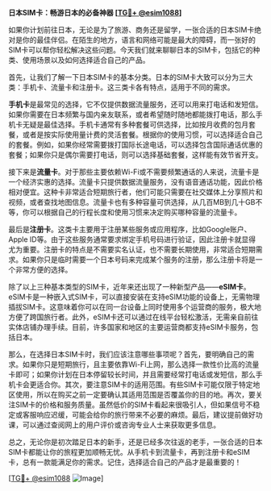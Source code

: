 **日本SIM卡：畅游日本的必备神器 [[TG💪+ @esim1088](https://t.me/s/esim1088)]**

如果你计划前往日本，无论是为了旅游、商务还是留学，一张合适的日本SIM卡绝对是你的最佳伴侣。在陌生的地方，语言和网络可能是最大的障碍，而一张好的SIM卡可以帮你轻松解决这些问题。今天我们就来聊聊日本的SIM卡，包括它的种类、使用场景以及如何选择适合自己的产品。

首先，让我们了解一下日本SIM卡的基本分类。日本的SIM卡大致可以分为三大类：手机卡、流量卡和注册卡。这三类卡各有特点，适用于不同的需求。

**手机卡**是最常见的选择，它不仅提供数据流量服务，还可以用来打电话和发短信。如果你需要在日本频繁与国内亲友联系，或者希望随时随地都能拨打电话，那么手机卡无疑是最佳选择。手机卡通常有多种套餐可供选择，比如按月收费的包月套餐，或者是按实际使用量计费的灵活套餐。根据你的使用习惯，可以选择适合自己的套餐。例如，如果你经常需要拨打国际长途电话，可以选择包含国际通话优惠的套餐；如果你只是偶尔需要打电话，则可以选择基础套餐，这样能有效节省开支。

接下来是**流量卡**。对于那些主要依赖Wi-Fi或不需要频繁通话的人来说，流量卡是一个经济实惠的选择。流量卡只提供数据流量服务，没有语音通话功能，因此价格相对便宜。这种卡非常适合短期旅行者，他们可能只需要在社交媒体上分享照片和视频，或者查找地图信息。流量卡也有多种容量可供选择，从几百MB到几十GB不等，你可以根据自己的行程长度和使用习惯来决定购买哪种容量的流量卡。

最后是**注册卡**。这类卡主要用于注册某些服务或应用程序，比如Google账户、Apple ID等。由于这些服务通常要求绑定手机号码进行验证，因此注册卡就显得尤为重要。注册卡的特点是不需要实名认证，也不需要长期使用，非常适合短期需求。如果你只是临时需要一个日本号码来完成某个服务的注册，那么注册卡将是一个非常方便的选择。

除了以上三种基本类型的SIM卡，近年来还出现了一种新型产品——**eSIM卡**。eSIM卡是一种嵌入式SIM卡，可以直接安装在支持eSIM功能的设备上，无需物理插拔SIM卡。这意味着你可以在同一台设备上同时使用多个运营商的服务，极大地方便了跨国旅行者。此外，eSIM卡还可以通过在线平台轻松激活，无需亲自前往实体店铺办理手续。目前，许多国家和地区的主要运营商都支持eSIM卡服务，包括日本。

那么，在选择日本SIM卡时，我们应该注意哪些事项呢？首先，要明确自己的需求。如果你只是短期旅行，且主要依靠Wi-Fi上网，那么选择一款性价比高的流量卡即可；如果你计划在日本停留较长时间，并且需要经常打电话或发短信，那么手机卡会更适合你。其次，要注意SIM卡的适用范围。有些SIM卡可能仅限于特定地区使用，所以在购买之前一定要确认其适用范围是否覆盖你的目的地。再次，要关注SIM卡的价格和服务质量。虽然低价的SIM卡看起来很吸引人，但如果信号不稳定或客服响应迟缓，可能会给你的旅行带来不必要的麻烦。最后，建议提前做好功课，可以通过查阅网上的用户评价或咨询专业人士来获取更多信息。

总之，无论你是初次踏足日本的新手，还是已经多次往返的老手，一张合适的日本SIM卡都能让你的旅程更加顺畅无忧。从手机卡到流量卡，再到注册卡和eSIM卡，总有一款能满足你的需求。记住，选择适合自己的产品才是最重要的！

[[TG💪+ @esim1088](https://t.me/s/esim1088) ![Image](https://i.postimg.cc/4NQfJmqS/Snipaste-2025-05-13-00-14-12.png)]